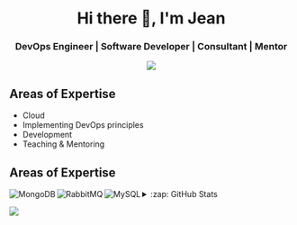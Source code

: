 <h1 align="center">Hi there 👋, I'm Jean</h1>
<h3 align="center">DevOps Engineer | Software Developer | Consultant | Mentor</h3>

<p align="center">
<a href="https://linkedin.com/in/jeangeorges">
  <img src="https://img.shields.io/badge/LinkedIn-blue?style=flat&logo=linkedin&labelColor=gray"/>
</a>

## Areas of Expertise
- Cloud
- Implementing DevOps principles
- Development
- Teaching & Mentoring
  
## Areas of Expertise

<img align="left" alt="MongoDB" src="https://img.shields.io/badge/MongoDB-4EA94B?style=for-the-badge&logo=mongodb&logoColor=white" />
<img align="left" alt="RabbitMQ" src="https://img.shields.io/badge/rabbitmq-%23FF6600.svg?&style=for-the-badge&logo=rabbitmq&logoColor=white" />
<img align="left" alt="MySQL" src="https://img.shields.io/badge/MySQL-005C84?style=for-the-badge&logo=mongodb&logoColor=white" />



<details>
  <summary>:zap: GitHub Stats</summary>
  <img align="left" alt="jeangougou's GitHub Stats" src="https://github-readme-stats-mejk.vercel.app/api/top-langs/?username=jeangougou&layout=compact&theme=gruvbox" />
</details>

![](https://hit.yhype.me/github/profile?user_id=2731853)
<!--
**jeangougou/jeangougou** is a ✨ _special_ ✨ repository because its `README.md` (this file) appears on your GitHub profile.

Here are some ideas to get you started:

- 🔭 I’m currently working on ...
- 🌱 I’m currently learning ...
- 👯 I’m looking to collaborate on ...
- 🤔 I’m looking for help with ...
- 💬 Ask me about ...
- 📫 How to reach me: ...
- 😄 Pronouns: ...
- ⚡ Fun fact: ...
-->
